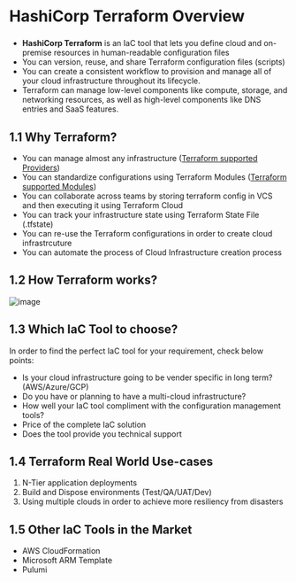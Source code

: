 # HashiCorp Terraform Overview

###
- <b>HashiCorp Terraform</b> is an IaC tool that lets you define cloud and on-premise resources in human-readable configuration files
- You can version, reuse, and share Terraform configuration files (scripts) 
- You can create a consistent workflow to provision and manage all of your cloud infrastructure throughout its lifecycle.
- Terraform can manage low-level components like compute, storage, and networking resources, as well as high-level components like DNS entries and SaaS features.

## 1.1 Why Terraform?
    
   - You can manage almost any infrastructure ([Terraform supported Providers](https://registry.terraform.io/browse/providers))
   - You can standardize configurations using Terraform Modules ([Terraform supported Modules](https://registry.terraform.io/browse/modules))
   - You can collaborate across teams by storing terraform config in VCS and then executing it using Terraform Cloud
   - You can track your infrastructure state using Terraform State File (.tfstate)
   - You can re-use the Terraform configurations in order to create cloud infrastrcuture
   - You can automate the process of Cloud Infrastructure creation process

## 1.2 How Terraform works?
   ![image](https://user-images.githubusercontent.com/121426292/209580309-be67e59d-6db5-4d97-9eb4-390493202156.png)
   
## 1.3 Which IaC Tool to choose?
   In order to find the perfect IaC tool for your requirement, check below points:

  - Is your cloud infrastructure going to be vender specific in long term? (AWS/Azure/GCP)
  - Do you have or planning to have a multi-cloud infrastructure?
  - How well your IaC tool compliment with the configuration management tools?
  - Price of the complete IaC solution
  - Does the tool provide you technical support
  
## 1.4 Terraform Real World Use-cases
   1. N-Tier application deployments
   2. Build and Dispose environments (Test/QA/UAT/Dev)
   3. Using multiple clouds in order to achieve more resiliency from disasters

## 1.5 Other IaC Tools in the Market
   - AWS CloudFormation
   - Microsoft ARM Template
   - Pulumi
